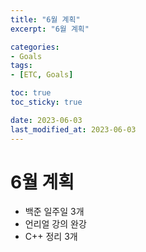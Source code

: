 ```yaml
---
title: "6월 계획"
excerpt: "6월 계획"

categories:
- Goals
tags:
- [ETC, Goals]

toc: true
toc_sticky: true

date: 2023-06-03
last_modified_at: 2023-06-03
---
```

# 6월 계획

- 백준 일주일 3개
- 언리얼 강의 완강
- C++ 정리 3개

